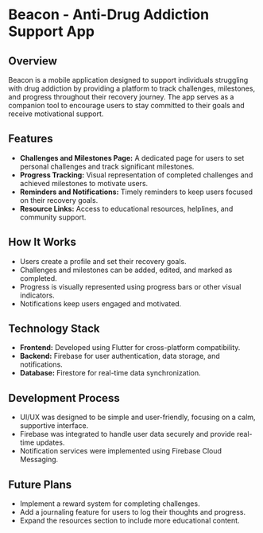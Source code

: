 # Beacon - Anti-Drug Addiction Support App

## Overview

Beacon is a mobile application designed to support individuals struggling with drug addiction by providing a platform to track challenges, milestones, and progress throughout their recovery journey. The app serves as a companion tool to encourage users to stay committed to their goals and receive motivational support.

## Features

* **Challenges and Milestones Page:** A dedicated page for users to set personal challenges and track significant milestones.
* **Progress Tracking:** Visual representation of completed challenges and achieved milestones to motivate users.
* **Reminders and Notifications:** Timely reminders to keep users focused on their recovery goals.
* **Resource Links:** Access to educational resources, helplines, and community support.

## How It Works

* Users create a profile and set their recovery goals.
* Challenges and milestones can be added, edited, and marked as completed.
* Progress is visually represented using progress bars or other visual indicators.
* Notifications keep users engaged and motivated.

## Technology Stack

* **Frontend:** Developed using Flutter for cross-platform compatibility.
* **Backend:** Firebase for user authentication, data storage, and notifications.
* **Database:** Firestore for real-time data synchronization.

## Development Process

* UI/UX was designed to be simple and user-friendly, focusing on a calm, supportive interface.
* Firebase was integrated to handle user data securely and provide real-time updates.
* Notification services were implemented using Firebase Cloud Messaging.


## Future Plans

* Implement a reward system for completing challenges.
* Add a journaling feature for users to log their thoughts and progress.
* Expand the resources section to include more educational content.
